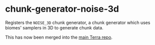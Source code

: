 # chunk-generator-noise-3d

Registers the `NOISE_3D` chunk generator, a chunk generator which uses biomes'
samplers in 3D to generate chunk data.

This has now been merged into the [main Terra repo](https://github.com/PolyhedralDev/Terra).
